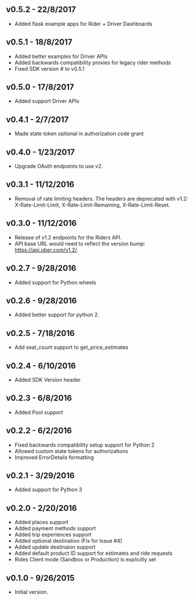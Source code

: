 
v0.5.2 - 22/8/2017
-------------------
- Added flask example apps for Rider + Driver Dashboards

v0.5.1 - 18/8/2017
-------------------
- Added better examples for Driver APIs
- Added backwards compatibility proxies for legacy rider methods
- Fixed SDK version # to v0.5.1

v0.5.0 - 17/8/2017
-------------------
- Added support Driver APIs

v0.4.1 - 2/7/2017
-------------------
- Made state token optional in authorization code grant

v0.4.0 - 1/23/2017
-------------------
- Upgrade OAuth endpoints to use v2.

v0.3.1 - 11/12/2016
-------------------
- Removal of rate limiting headers. The headers are deprecated with v1.2: X-Rate-Limit-Limit, X-Rate-Limit-Remaining, X-Rate-Limit-Reset.

v0.3.0 - 11/12/2016
-------------------
- Release of v1.2 endpoints for the Riders API.
- API base URL would need to reflect the version bump: https://api.uber.com/v1.2/.

v0.2.7 - 9/28/2016
-------------------
- Added support for Python wheels

v0.2.6 - 9/28/2016
------------------
 - Added better support for python 2.

v0.2.5 - 7/18/2016
------------------
 - Add seat_count support to get_price_estimates

v0.2.4 - 6/10/2016
------------------
 - Added SDK Version header

v0.2.3 - 6/8/2016
-----------------
 - Added Pool support

v0.2.2 - 6/2/2016
-----------------
 - Fixed backwards compatibility setup support for Python 2
 - Allowed custom state tokens for authorizations
 - Improved ErrorDetails formatting

v0.2.1 - 3/29/2016
------------------
 - Added support for Python 3

v0.2.0 - 2/20/2016
------------------
 - Added places support
 - Added payment methods support
 - Added trip experiences support
 - Added optional destination (Fix for Issue #4)
 - Added update destinaion support
 - Added default product ID support for estimates and ride requests
 - Rides Client mode (Sandbox or Production) is explicitly set

v0.1.0 - 9/26/2015
------------------
 - Initial version.
